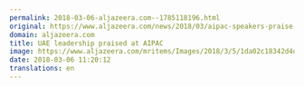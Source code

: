 ```yaml
---
permalink: 2018-03-06-aljazeera.com--1785118196.html
original: https://www.aljazeera.com/news/2018/03/aipac-speakers-praise-saudi-arabia-uae-leadership-180305184008667.html
domain: aljazeera.com
title: UAE leadership praised at AIPAC
image: https://www.aljazeera.com/mritems/Images/2018/3/5/1da02c18342d4d6cbffea2222d334834_18.jpg
date: 2018-03-06 11:20:12
translations: en
---
```



